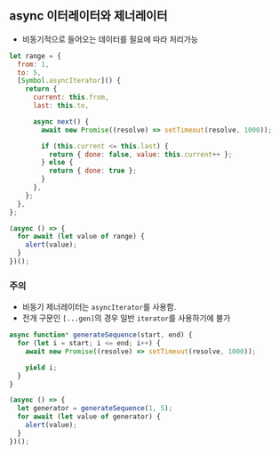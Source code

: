 ## async 이터레이터와 제너레이터

- 비동기적으로 들어오는 데이터를 필요에 따라 처리가능

```js
let range = {
  from: 1,
  to: 5,
  [Symbol.asyncIterator]() {
    return {
      current: this.from,
      last: this.to,

      async next() {
        await new Promise((resolve) => setTimeout(resolve, 1000));

        if (this.current <= this.last) {
          return { done: false, value: this.current++ };
        } else {
          return { done: true };
        }
      },
    };
  },
};
```

```js
(async () => {
  for await (let value of range) {
    alert(value);
  }
})();
```

### 주의

- 비동기 제너레이터는 `asyncIterator`를 사용함.
- 전개 구문인 `[...gen]`의 경우 일반 `iterator`를 사용하기에 불가

```js
async function* generateSequence(start, end) {
  for (let i = start; i <= end; i++) {
    await new Promise((resolve) => setTimeout(resolve, 1000));

    yield i;
  }
}

(async () => {
  let generator = generateSequence(1, 5);
  for await (let value of generator) {
    alert(value);
  }
})();
```
